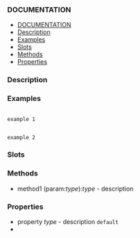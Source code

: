 
### DOCUMENTATION
- [DOCUMENTATION](#documentation)
- [Description](#description)
- [Examples](#examples)
- [Slots](#slots)
- [Methods](#methods)
- [Properties](#properties)



### Description

### Examples
```example 1

example 1
```

```example 1

example 2
```

### Slots

### Methods

* method1 (param:*type*):*type*  - description

### Properties

* property *type* - description
  `default`
*